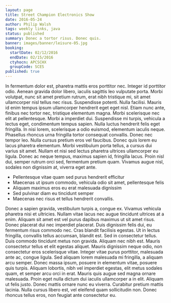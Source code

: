 ```yaml
---
layout: page
title: Street Champion Electronics Show
date: 2016-05-24
author: Philip Walsh
tags: weekly links, java
status: published
summary: Donec a tortor risus. Donec quis.
banner: images/banner/leisure-05.jpg
booking:
  startDate: 02/12/2016
  endDate: 02/15/2016
  ctyhocn: APCSCHX
  groupCode: SCES
published: true
---
```

In fermentum dolor est, pharetra mattis eros porttitor nec. Integer id porttitor odio. Aenean gravida dolor libero, iaculis sagittis leo vulputate porta. Morbi volutpat, nunc sit amet pretium rutrum, erat nibh tristique mi, sit amet ullamcorper nisl tellus nec risus. Suspendisse potenti. Nulla facilisi. Mauris id enim tempus ipsum ullamcorper hendrerit eget eget nisl. Etiam nunc ante, finibus nec tortor nec, tristique elementum magna. Morbi scelerisque nec elit at pellentesque. Morbi a imperdiet dui. Suspendisse mi turpis, vehicula a lectus eget, condimentum tempus sapien. Nulla luctus hendrerit felis eget fringilla. In nisi lorem, scelerisque a odio euismod, elementum iaculis neque. Phasellus rhoncus urna fringilla tortor consequat convallis. Donec nec tempor leo.
Nulla cursus pretium eros vel faucibus. Donec quis lorem eu lacus pharetra elementum. Morbi vestibulum porta tellus, a cursus dui varius sit amet. Nullam et nisi sed lectus pharetra ultrices ullamcorper eu ligula. Donec ac neque tempus, maximus sapien id, fringilla lacus. Proin nisl dui, semper rutrum orci sed, fermentum pretium quam. Vivamus augue nisl, sodales non dignissim at, viverra eget ante.

* Pellentesque vitae quam sed purus hendrerit efficitur
* Maecenas ut ipsum commodo, vehicula odio sit amet, pellentesque felis
* Aliquam maximus eros eu erat malesuada dignissim
* Sed pulvinar diam eu tincidunt semper
* Maecenas nec risus et tellus hendrerit convallis.

Donec a sapien gravida, vestibulum turpis a, congue ex. Vivamus vehicula pharetra nisi et ultricies. Nullam vitae lacus nec augue tincidunt ultrices at a enim. Aliquam sit amet est vel purus dapibus maximus ut sit amet risus. Donec placerat dui nec imperdiet placerat. Duis dignissim felis dui, eu fermentum risus commodo nec. Cras blandit facilisis egestas. Ut in lectus fringilla, convallis tellus accumsan, blandit est. Sed in consectetur tellus. Duis commodo tincidunt metus non gravida. Aliquam nec nibh est. Mauris consectetur tellus et elit egestas aliquet. Mauris dignissim neque odio, non consectetur eros scelerisque vitae. Integer vitae purus porttitor, malesuada ante ac, congue ligula.
Sed aliquam lorem malesuada mi fringilla, a aliquam arcu semper. Donec massa ipsum, posuere in elementum vitae, posuere quis turpis. Aliquam lobortis, nibh vel imperdiet egestas, elit metus sodales quam, et semper arcu orci in erat. Mauris quis augue sed magna ornare malesuada. Proin eget nulla dictum dui iaculis ullamcorper a in elit. Aliquam ut felis justo. Donec mattis ornare nunc eu viverra. Curabitur pretium mattis lacinia. Nulla cursus libero est, vel eleifend quam sollicitudin non. Donec rhoncus tellus eros, non feugiat ante consectetur eu.
